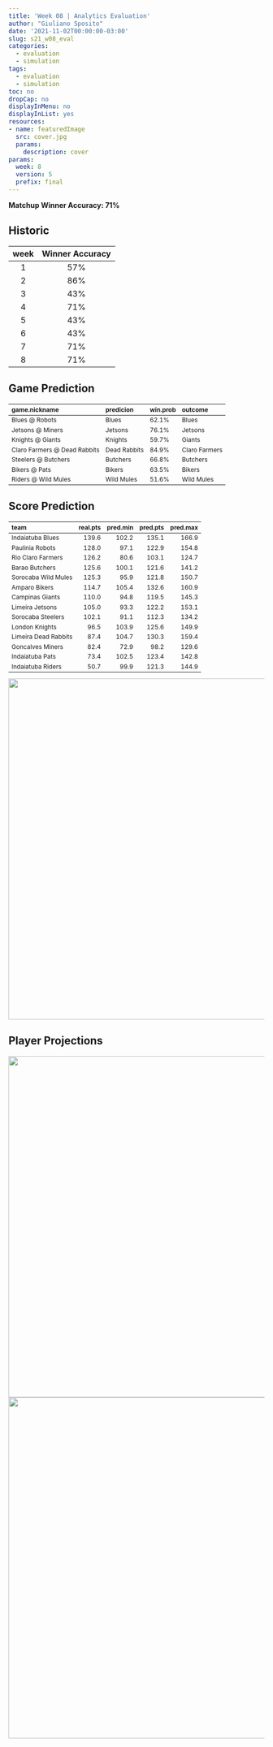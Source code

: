 ```yaml
---
title: 'Week 08 | Analytics Evaluation'
author: "Giuliano Sposito"
date: '2021-11-02T00:00:00-03:00'
slug: s21_w08_eval
categories:
  - evaluation
  - simulation
tags:
  - evaluation
  - simulation
toc: no
dropCap: no
displayInMenu: no
displayInList: yes
resources:
- name: featuredImage
  src: cover.jpg
  params:
    description: cover
params:
  week: 8
  version: 5
  prefix: final
---
```

<script src="{{< blogdown/postref >}}index_files/kePrint/kePrint.js"></script>
<link href="{{< blogdown/postref >}}index_files/lightable/lightable.css" rel="stylesheet" />
<script src="{{< blogdown/postref >}}index_files/kePrint/kePrint.js"></script>
<link href="{{< blogdown/postref >}}index_files/lightable/lightable.css" rel="stylesheet" />

**Matchup Winner Accuracy: 71%**

<!--more-->

## Historic

| week | Winner Accuracy |
|:----:|:---------------:|
| 1    |       57%       |
| 2    |       86%       |
| 3    |       43%       |
| 4    |       71%       |
| 5    |       43%       |
| 6    |       43%       |
| 7    |       71%       |
| 8    |       71%       |







## Game Prediction

<table class="table" style="font-size: 12px; margin-left: auto; margin-right: auto;">
 <thead>
  <tr>
   <th style="text-align:left;"> game.nickname </th>
   <th style="text-align:left;"> predicion </th>
   <th style="text-align:left;"> win.prob </th>
   <th style="text-align:left;"> outcome </th>
  </tr>
 </thead>
<tbody>
  <tr>
   <td style="text-align:left;"> Blues @ Robots </td>
   <td style="text-align:left;"> Blues </td>
   <td style="text-align:left;"> 62.1% </td>
   <td style="text-align:left;"> Blues </td>
  </tr>
  <tr>
   <td style="text-align:left;"> Jetsons @ Miners </td>
   <td style="text-align:left;"> Jetsons </td>
   <td style="text-align:left;"> 76.1% </td>
   <td style="text-align:left;"> Jetsons </td>
  </tr>
  <tr>
   <td style="text-align:left;"> Knights @ Giants </td>
   <td style="text-align:left;"> Knights </td>
   <td style="text-align:left;"> 59.7% </td>
   <td style="text-align:left;"> Giants </td>
  </tr>
  <tr>
   <td style="text-align:left;"> Claro Farmers @ Dead Rabbits </td>
   <td style="text-align:left;"> Dead Rabbits </td>
   <td style="text-align:left;"> 84.9% </td>
   <td style="text-align:left;"> Claro Farmers </td>
  </tr>
  <tr>
   <td style="text-align:left;"> Steelers @ Butchers </td>
   <td style="text-align:left;"> Butchers </td>
   <td style="text-align:left;"> 66.8% </td>
   <td style="text-align:left;"> Butchers </td>
  </tr>
  <tr>
   <td style="text-align:left;"> Bikers @ Pats </td>
   <td style="text-align:left;"> Bikers </td>
   <td style="text-align:left;"> 63.5% </td>
   <td style="text-align:left;"> Bikers </td>
  </tr>
  <tr>
   <td style="text-align:left;"> Riders @ Wild Mules </td>
   <td style="text-align:left;"> Wild Mules </td>
   <td style="text-align:left;"> 51.6% </td>
   <td style="text-align:left;"> Wild Mules </td>
  </tr>
</tbody>
</table>


## Score Prediction

<table class="table" style="font-size: 12px; margin-left: auto; margin-right: auto;">
 <thead>
  <tr>
   <th style="text-align:left;"> team </th>
   <th style="text-align:right;"> real.pts </th>
   <th style="text-align:right;"> pred.min </th>
   <th style="text-align:right;"> pred.pts </th>
   <th style="text-align:right;"> pred.max </th>
  </tr>
 </thead>
<tbody>
  <tr>
   <td style="text-align:left;"> Indaiatuba Blues </td>
   <td style="text-align:right;"> 139.6 </td>
   <td style="text-align:right;"> 102.2 </td>
   <td style="text-align:right;"> 135.1 </td>
   <td style="text-align:right;"> 166.9 </td>
  </tr>
  <tr>
   <td style="text-align:left;"> Paulinia Robots </td>
   <td style="text-align:right;"> 128.0 </td>
   <td style="text-align:right;"> 97.1 </td>
   <td style="text-align:right;"> 122.9 </td>
   <td style="text-align:right;"> 154.8 </td>
  </tr>
  <tr>
   <td style="text-align:left;"> Rio Claro Farmers </td>
   <td style="text-align:right;"> 126.2 </td>
   <td style="text-align:right;"> 80.6 </td>
   <td style="text-align:right;"> 103.1 </td>
   <td style="text-align:right;"> 124.7 </td>
  </tr>
  <tr>
   <td style="text-align:left;"> Barao Butchers </td>
   <td style="text-align:right;"> 125.6 </td>
   <td style="text-align:right;"> 100.1 </td>
   <td style="text-align:right;"> 121.6 </td>
   <td style="text-align:right;"> 141.2 </td>
  </tr>
  <tr>
   <td style="text-align:left;"> Sorocaba Wild Mules </td>
   <td style="text-align:right;"> 125.3 </td>
   <td style="text-align:right;"> 95.9 </td>
   <td style="text-align:right;"> 121.8 </td>
   <td style="text-align:right;"> 150.7 </td>
  </tr>
  <tr>
   <td style="text-align:left;"> Amparo Bikers </td>
   <td style="text-align:right;"> 114.7 </td>
   <td style="text-align:right;"> 105.4 </td>
   <td style="text-align:right;"> 132.6 </td>
   <td style="text-align:right;"> 160.9 </td>
  </tr>
  <tr>
   <td style="text-align:left;"> Campinas Giants </td>
   <td style="text-align:right;"> 110.0 </td>
   <td style="text-align:right;"> 94.8 </td>
   <td style="text-align:right;"> 119.5 </td>
   <td style="text-align:right;"> 145.3 </td>
  </tr>
  <tr>
   <td style="text-align:left;"> Limeira Jetsons </td>
   <td style="text-align:right;"> 105.0 </td>
   <td style="text-align:right;"> 93.3 </td>
   <td style="text-align:right;"> 122.2 </td>
   <td style="text-align:right;"> 153.1 </td>
  </tr>
  <tr>
   <td style="text-align:left;"> Sorocaba Steelers </td>
   <td style="text-align:right;"> 102.1 </td>
   <td style="text-align:right;"> 91.1 </td>
   <td style="text-align:right;"> 112.3 </td>
   <td style="text-align:right;"> 134.2 </td>
  </tr>
  <tr>
   <td style="text-align:left;"> London Knights </td>
   <td style="text-align:right;"> 96.5 </td>
   <td style="text-align:right;"> 103.9 </td>
   <td style="text-align:right;"> 125.6 </td>
   <td style="text-align:right;"> 149.9 </td>
  </tr>
  <tr>
   <td style="text-align:left;"> Limeira Dead Rabbits </td>
   <td style="text-align:right;"> 87.4 </td>
   <td style="text-align:right;"> 104.7 </td>
   <td style="text-align:right;"> 130.3 </td>
   <td style="text-align:right;"> 159.4 </td>
  </tr>
  <tr>
   <td style="text-align:left;"> Goncalves Miners </td>
   <td style="text-align:right;"> 82.4 </td>
   <td style="text-align:right;"> 72.9 </td>
   <td style="text-align:right;"> 98.2 </td>
   <td style="text-align:right;"> 129.6 </td>
  </tr>
  <tr>
   <td style="text-align:left;"> Indaiatuba Pats </td>
   <td style="text-align:right;"> 73.4 </td>
   <td style="text-align:right;"> 102.5 </td>
   <td style="text-align:right;"> 123.4 </td>
   <td style="text-align:right;"> 142.8 </td>
  </tr>
  <tr>
   <td style="text-align:left;"> Indaiatuba Riders </td>
   <td style="text-align:right;"> 50.7 </td>
   <td style="text-align:right;"> 99.9 </td>
   <td style="text-align:right;"> 121.3 </td>
   <td style="text-align:right;"> 144.9 </td>
  </tr>
</tbody>
</table>


<img src="{{< blogdown/postref >}}index_files/figure-html/scoreChart-1.png" width="672" />

## Player Projections

<img src="{{< blogdown/postref >}}index_files/figure-html/pointsProj-1.png" width="672" />

<img src="{{< blogdown/postref >}}index_files/figure-html/projErrors-1.png" width="672" />


